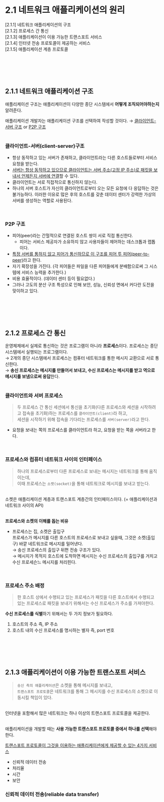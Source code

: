 # 2.1 네트워크 애플리케이션의 원리

[2.1.1] 네트워크 애플리케이션의 구조 </br>
[2.1.2] 프로세스 간 통신 </br>
[2.1.3] 애플리케이션이 이용 가능한 트랜스포트 서비스 </br>
[2.1.4] 인터넷 전송 프로토콜이 제공하는 서비스 </br>
[2.1.5] 애플리케이션 계층 프로토콜 </br>

</br>
</br>
</br>
</br>

## 2.1.1 네트워크 애플리케이션 구조
애플리케이션 구조는 애플리케이션이 다양한 종단 시스템에서 **어떻게 조직되어야하는지** 알려준다.

애플리케이션 개발자는 애플리케이션 구조를 선택하여 작성할 것이다. → <ins>클라이언트-서버 구조</ins> or <ins>P2P 구조</ins>
</br>
</br>

### 클라이언트-서버(client-server)구조
- 항상 동작하고 있는 서버가 존재하고, 클라이언트라는 다른 호스트들로부터 서비스 요청을 받는다.
- <ins>서버는 항상 동작하고 있으므로 클라이언트는 서버 주소(고정 IP 주소)로 패킷을 보내서 언제든지 서버에 연결</ins>할 수 있다.
- 클라이언트는 서로 직접적으로 통신하지 않는다.
- 하나의 서버 호스트가 자신의 클라이언트로부터 오는 모든 요청에 다 응답하는 것은 불가능하다. 이러한 이유로 많은 후의 호스트를 갖춘 데이터 센터가 강력한 가상의 서버를 생성하는 역할로 사용된다. 
</br>

### P2P 구조
- 피어(peer)라는 간헐적으로 연결된 호스트 쌍이 서로 직접 통신한다.
  - 피어는 서비스 제공자가 소유하지 않고 사용자들이 제어하는 데스크톱과 랩톱이다.
- <ins>특정 서버를 통하지 않고 피어가 통신하므로 이 구조를 피어 투 피어(peer-to-peer)</ins>라고 한다.
- 자기 확장성을 가진다. (각 피어들은 파일을 다른 피어들에게 분배함으로써 그 시스템에 서비스 능력을 추가한다.)
- 비용 효율적이다. (데이터 센터 등이 필요없다.)
- 그러나 고도의 분산 구조 특성으로 인해 보안, 성능, 신뢰성 면에서 커다란 도전을 맞이하고 있다.
</br>
</br>
</br>
</br>

## 2.1.2 프로세스 간 통신
운영체제에서 실제로 통신하는 것은 프로그램이 아니라 **프로세스**이다.
프로세스는 종단 시스템에서 실행되는 프로그램이다.</br>
  → 2개의 종단 시스템에서 프로세스는 컴퓨터 네트워크를 통한 메시지 교환으로 서로 통신한다.</br>
  → **송신 프로세스는 메시지를 만들어서 보내고, 수신 프로세스는 메시지를 받고 역으로 메시지를 보냄으로써 응답**한다.</br>
</br>

### 클라이언트와 서버 프로세스
> 두 프로세스 간 통신 세션에서 통신을 초기화(다른 프로세스와 세션을 시작하려고 접속을 초기화)하는 프로세스를 <code>클라이언트(client)</code>라 하고,</br>
> 세션을 시작하기 위해 접속을 기다리는 프로세스를 <code>서버(server)</code>라고 한다.
- 요청을 보내는 쪽의 프로세스를 클라이언트라 하고, 요청을 받는 쪽을 서버라고 한다.
</br>

### 프로세스와 컴퓨터 네트워크 사이의 인터페이스
> 하나의 프로세스로부터 다른 프로세스로 보내는 메시지는 네트워크를 통해 움직이는데,</br>
> 이때 프로세스는 <code>소켓(socket)</code>을 통해 네트워크로 메시지를 보내고 받는다.
</br>
소켓은 애플리케이션 계층과 트랜스포트 계층간의 인터페이스이다. (= 애플리케이션과 네트워크 사이의 API) </br>
 </br>
 
**프로세스와 소켓의 이해를 돕는 비유**</br>
- 프로세스는 집, 소켓은 출입구</br>
프로세스가 메시지를 다른 호스트의 프로세스로 보내고 싶을때, 그것은 소켓(출입구) 바깥 네트워크로 메시지를 밀어낸다. </br>
→ 송신 프로세스의 출입구 뒤편 전송 구조가 있다. </br>
→ 메시지가 목적지 호스트에 도착하면 메시지는 수신 프로세스의 출입구를 거치고 수신 프로세슨느 메시지를 처리힌다. </br>
</br>

### 프로세스 주소 배정
> 한 호스트 상에서 수행되고 있는 프로세스가 패킷을 다른 호스트에서 수행되고 있는 프로세스로 패킷을 보내기 위해서는 수신 프로세스가 주소를 가져야한다.</br>

**수신 프로세스를 식별**하기 위해서는 두 가지 정보가 필요하다.</br>
1. 호스트의 주소 즉, IP 주소</br>
2. 호스트 내의 수신 프로세스를 명시하는 별자 즉, port 번호
</br>
</br>
</br>
</br>

## 2.1.3 애플리케이션이 이용 가능한 트랜스포트 서비스
> <code>송신 측의 애플리케이션</code>은 소켓을 통해 메시지를 보내고,</br>
> <code>트랜스포트 프로토콜</code>은 네트워크를 통해 그 메시지를 수신 프로세스의 소켓으로 이동시킬 책임이 있다.
</br>
인터넷을 포함해서 많은 네트워크는 하나 이상의 트랜스포트 프로토콜을 제공한다.</br></br>

애플리케이션을 개발할 때는 **사용 가능한 트랜스포트 프로토콜 중에서 하나를 선택**해야 한다.</br>

<ins>트랜스포트 프로토콜이 그것을 이용하는 애플리케이션에게 제공할 수 있는 4가지 서비스</ins>
- 신뢰적 데이터 전송
- 처리율
- 시간
- 보안

### 신뢰적 데이터 전송(reliable data transfer)




